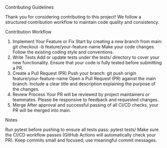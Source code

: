 Contributing Guidelines

Thank you for considering contributing to this project!
We follow a structured contribution workflow to maintain code quality and consistency.

Contribution Workflow

1. Implement Your Feature or Fix
Start by creating a new branch from main:
git checkout -b feature/your-feature-name
Make your code changes.
Follow the existing coding style and conventions.
2. Write Tests
Add or update tests under the tests/ directory to cover your new functionality.
Ensure that your code is fully tested before submitting a PR.
3. Create a Pull Request (PR)
Push your branch:
git push origin feature/your-feature-name
Open a Pull Request (PR) against the main branch.
Include a clear title and description explaining the purpose of the changes.
4. Review Process
Your PR will be reviewed by project maintainers or teammates.
Please be responsive to feedback and requested changes.
5. Merge
After approval and successful passing of all CI/CD checks, your PR will be merged into main.

Notes

Run pytest before pushing to ensure all tests pass:
pytest tests/
Make sure the CI/CD workflow passes (GitHub Actions will automatically check your PR).
Keep commits small and focused; use meaningful commit messages.
